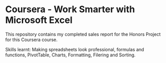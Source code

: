 # Coursera - Work Smarter with Microsoft Excel

This repository contains my completed sales report for the Honors Project for this Coursera course. 

Skills learnt: Making spreadsheets look professional, formulas and functions, PivotTable, Charts, Formatting, Filering and Sorting.
